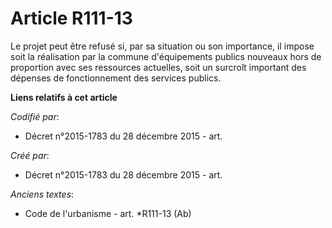# Article R111-13

Le projet peut être refusé si, par sa situation ou son importance, il impose soit la réalisation par la commune d'équipements
publics nouveaux hors de proportion avec ses ressources actuelles, soit un surcroît important des dépenses de fonctionnement
des services publics.

**Liens relatifs à cet article**

_Codifié par_:

  - Décret n°2015-1783 du 28 décembre 2015 - art.

_Créé par_:

  - Décret n°2015-1783 du 28 décembre 2015 - art.

_Anciens textes_:

  - Code de l'urbanisme - art. *R111-13 (Ab)
